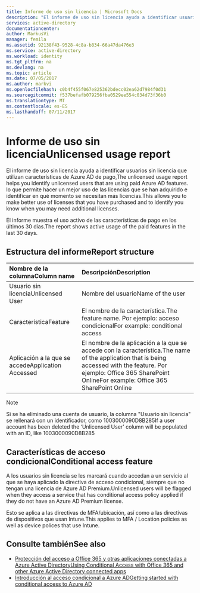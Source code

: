 ```yaml
---
title: Informe de uso sin licencia | Microsoft Docs
description: "El informe de uso sin licencia ayuda a identificar usuarios sin licencia que utilizan características de Azure AD de pago,"
services: active-directory
documentationcenter: 
author: MarkusVi
manager: femila
ms.assetid: 92138f43-9528-4c8a-b834-66a47da476e3
ms.service: active-directory
ms.workload: identity
ms.tgt_pltfrm: na
ms.devlang: na
ms.topic: article
ms.date: 07/05/2017
ms.author: markvi
ms.openlocfilehash: c0b4f455f067e825362bdecc02ea62d7984f0d31
ms.sourcegitcommit: f537befafb079256fba0529ee554c034d73f36b0
ms.translationtype: MT
ms.contentlocale: es-ES
ms.lasthandoff: 07/11/2017
---
```

# <a name="unlicensed-usage-report"></a><span data-ttu-id="c4262-103">Informe de uso sin licencia</span><span class="sxs-lookup"><span data-stu-id="c4262-103">Unlicensed usage report</span></span>
<span data-ttu-id="c4262-104">El informe de uso sin licencia ayuda a identificar usuarios sin licencia que utilizan características de Azure AD de pago,</span><span class="sxs-lookup"><span data-stu-id="c4262-104">The unlicensed usage report helps you identify unlicensed users that are using paid Azure AD features.</span></span> <span data-ttu-id="c4262-105">lo que permite hacer un mejor uso de las licencias que se han adquirido e identificar en qué momento se necesitan más licencias.</span><span class="sxs-lookup"><span data-stu-id="c4262-105">This allows you to make better use of licenses that you have purchased and to identify you know when you may need additional licenses.</span></span> 

<span data-ttu-id="c4262-106">El informe muestra el uso activo de las características de pago en los últimos 30 días.</span><span class="sxs-lookup"><span data-stu-id="c4262-106">The report shows active usage of the paid features in the last 30 days.</span></span> 

## <a name="report-structure"></a><span data-ttu-id="c4262-107">Estructura del informe</span><span class="sxs-lookup"><span data-stu-id="c4262-107">Report structure</span></span>
| <span data-ttu-id="c4262-108">Nombre de la columna</span><span class="sxs-lookup"><span data-stu-id="c4262-108">Column name</span></span> | <span data-ttu-id="c4262-109">Descripción</span><span class="sxs-lookup"><span data-stu-id="c4262-109">Description</span></span> |
|:--- |:--- |
| <span data-ttu-id="c4262-110">Usuario sin licencia</span><span class="sxs-lookup"><span data-stu-id="c4262-110">Unlicensed User</span></span> |<span data-ttu-id="c4262-111">Nombre del usuario</span><span class="sxs-lookup"><span data-stu-id="c4262-111">Name of the user</span></span> |
| <span data-ttu-id="c4262-112">Característica</span><span class="sxs-lookup"><span data-stu-id="c4262-112">Feature</span></span> |<span data-ttu-id="c4262-113">El nombre de la característica.</span><span class="sxs-lookup"><span data-stu-id="c4262-113">The feature name.</span></span> <span data-ttu-id="c4262-114">Por ejemplo: acceso condicional</span><span class="sxs-lookup"><span data-stu-id="c4262-114">For example: conditional access</span></span> |
| <span data-ttu-id="c4262-115">Aplicación a la que se accede</span><span class="sxs-lookup"><span data-stu-id="c4262-115">Application Accessed</span></span> |<span data-ttu-id="c4262-116">El nombre de la aplicación a la que se accede con la característica.</span><span class="sxs-lookup"><span data-stu-id="c4262-116">The name of the application that is being accessed with the feature.</span></span> <span data-ttu-id="c4262-117">Por ejemplo: Office 365 SharePoint Online</span><span class="sxs-lookup"><span data-stu-id="c4262-117">For example: Office 365 SharePoint Online</span></span> |

> [!NOTE]
> <span data-ttu-id="c4262-118">Si se ha eliminado una cuenta de usuario, la columna "Usuario sin licencia" se rellenará con un identificador, como 1003000090D8B285</span><span class="sxs-lookup"><span data-stu-id="c4262-118">If a user account has been deleted the ‘Unlicensed User’ column will be populated with an ID, like 1003000090D8B285</span></span>
> 
> 

## <a name="conditional-access-feature"></a><span data-ttu-id="c4262-119">Características de acceso condicional</span><span class="sxs-lookup"><span data-stu-id="c4262-119">Conditional access feature</span></span>
<span data-ttu-id="c4262-120">A los usuarios sin licencia se les marcará cuando accedan a un servicio al que se haya aplicado la directiva de acceso condicional, siempre que no tengan una licencia de Azure AD Premium.</span><span class="sxs-lookup"><span data-stu-id="c4262-120">Unlicensed users will be flagged when they access a service that has conditional access policy applied if they do not have an Azure AD Premium license.</span></span> 

<span data-ttu-id="c4262-121">Esto se aplica a las directivas de MFA/ubicación, así como a las directivas de dispositivos que usan Intune.</span><span class="sxs-lookup"><span data-stu-id="c4262-121">This applies to MFA / Location policies as well as device polices that use Intune.</span></span>

## <a name="see-also"></a><span data-ttu-id="c4262-122">Consulte también</span><span class="sxs-lookup"><span data-stu-id="c4262-122">See also</span></span>
* [<span data-ttu-id="c4262-123">Protección del acceso a Office 365 y otras aplicaciones conectadas a Azure Active Directory</span><span class="sxs-lookup"><span data-stu-id="c4262-123">Using Conditional Access with Office 365 and other Azure Active Directory connected apps</span></span>](active-directory-conditional-access.md)
* [<span data-ttu-id="c4262-124">Introducción al acceso condicional a Azure AD</span><span class="sxs-lookup"><span data-stu-id="c4262-124">Getting started with conditional access to Azure AD</span></span>](active-directory-conditional-access-azuread-connected-apps.md) 

